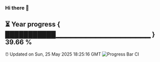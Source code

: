 ### Hi there 👋
⏳ Year progress { ███████████▁▁▁▁▁▁▁▁▁▁▁▁▁▁▁▁▁▁▁ } 39.66 %
---
⏰ Updated on Sun, 25 May 2025 18:25:16 GMT
![Progress Bar CI](https://github.com/liununu/liununu/workflows/Progress%20Bar%20CI/badge.svg)
